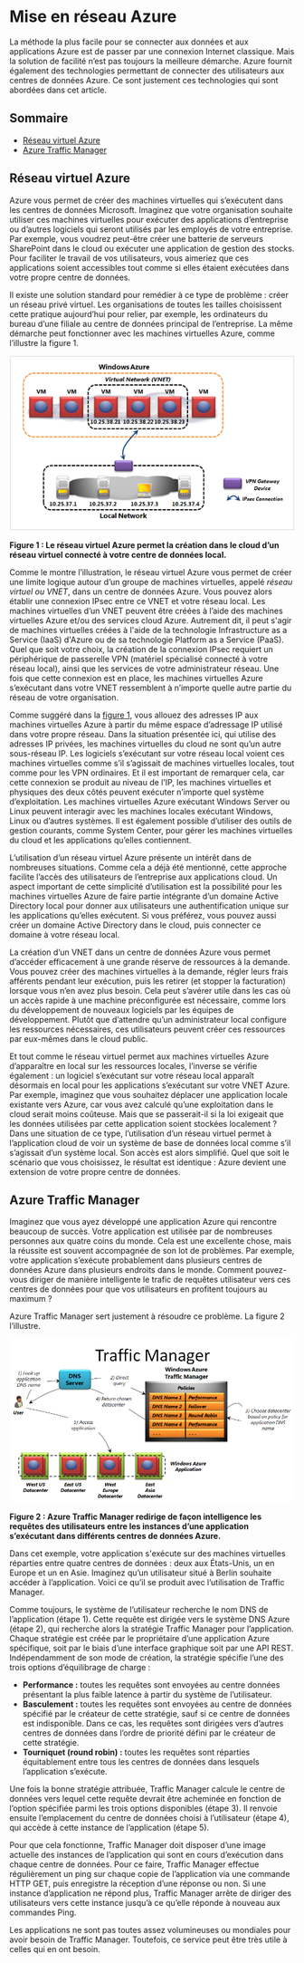 # Mise en réseau Azure

La méthode la plus facile pour se connecter aux données et aux applications Azure est de passer par une connexion Internet classique. Mais la solution de facilité n’est pas toujours la meilleure démarche. Azure fournit également des technologies permettant de connecter des utilisateurs aux centres de données Azure. Ce sont justement ces technologies qui sont abordées dans cet article.

## Sommaire

-   [Réseau virtuel Azure][]
-   [Azure Traffic Manager][]

<a name="Vnet"></a>

## Réseau virtuel Azure

Azure vous permet de créer des machines virtuelles qui s’exécutent dans les centres de données Microsoft. Imaginez que votre organisation souhaite utiliser ces machines virtuelles pour exécuter des applications d’entreprise ou d’autres logiciels qui seront utilisés par les employés de votre entreprise. Par exemple, vous voudrez peut-être créer une batterie de serveurs SharePoint dans le cloud ou exécuter une application de gestion des stocks. Pour faciliter le travail de vos utilisateurs, vous aimeriez que ces applications soient accessibles tout comme si elles étaient exécutées dans votre propre centre de données.

Il existe une solution standard pour remédier à ce type de problème : créer un réseau privé virtuel. Les organisations de toutes les tailles choisissent cette pratique aujourd’hui pour relier, par exemple, les ordinateurs du bureau d’une filiale au centre de données principal de l’entreprise. La même démarche peut fonctionner avec les machines virtuelles Azure, comme l’illustre la figure 1.

<a name="Fig1"></a>

![01\_Miseenréseau][]

**Figure 1 : Le réseau virtuel Azure permet la création dans le cloud d’un réseau virtuel connecté à votre centre de données local.**

Comme le montre l’illustration, le réseau virtuel Azure vous permet de créer une limite logique autour d’un groupe de machines virtuelles, appelé *réseau virtuel ou VNET*, dans un centre de données Azure. Vous pouvez alors établir une connexion IPsec entre ce VNET et votre réseau local. Les machines virtuelles d’un VNET peuvent être créées à l’aide des machines virtuelles Azure et/ou des services cloud Azure. Autrement dit, il peut s'agir de machines virtuelles créées à l'aide de la technologie Infrastructure as a Service (IaaS) d'Azure ou de sa technologie Platform as a Service (PaaS).
Quel que soit votre choix, la création de la connexion IPsec requiert un périphérique de passerelle VPN (matériel spécialisé connecté à votre réseau local), ainsi que les services de votre administrateur réseau. Une fois que cette connexion est en place, les machines virtuelles Azure s’exécutant dans votre VNET ressemblent à n’importe quelle autre partie du réseau de votre organisation.

Comme suggéré dans la [figure 1][], vous allouez des adresses IP aux machines virtuelles Azure à partir du même espace d’adressage IP utilisé dans votre propre réseau. Dans la situation présentée ici, qui utilise des adresses IP privées, les machines virtuelles du cloud ne sont qu’un autre sous-réseau IP. Les logiciels s’exécutant sur votre réseau local voient ces machines virtuelles comme s’il s’agissait de machines virtuelles locales, tout comme pour les VPN ordinaires. Et il est important de remarquer cela, car cette connexion se produit au niveau de l’IP, les machines virtuelles et physiques des deux côtés peuvent exécuter n’importe quel système d’exploitation. Les machines virtuelles Azure exécutant Windows Server ou Linux peuvent interagir avec les machines locales exécutant Windows, Linux ou d’autres systèmes. Il est également possible d’utiliser des outils de gestion courants, comme System Center, pour gérer les machines virtuelles du cloud et les applications qu’elles contiennent.

L’utilisation d’un réseau virtuel Azure présente un intérêt dans de nombreuses situations. Comme cela a déjà été mentionné, cette approche facilite l’accès des utilisateurs de l’entreprise aux applications cloud. Un aspect important de cette simplicité d’utilisation est la possibilité pour les machines virtuelles Azure de faire partie intégrante d’un domaine Active Directory local pour donner aux utilisateurs une authentification unique sur les applications qu’elles exécutent. Si vous préférez, vous pouvez aussi créer un domaine Active Directory dans le cloud, puis connecter ce domaine à votre réseau local.

La création d’un VNET dans un centre de données Azure vous permet d’accéder efficacement à une grande réserve de ressources à la demande. Vous pouvez créer des machines virtuelles à la demande, régler leurs frais afférents pendant leur exécution, puis les retirer (et stopper la facturation) lorsque vous n’en avez plus besoin. Cela peut s’avérer utile dans les cas où un accès rapide à une machine préconfigurée est nécessaire, comme lors du développement de nouveaux logiciels par les équipes de développement. Plutôt que d’attendre qu’un administrateur local configure les ressources nécessaires, ces utilisateurs peuvent créer ces ressources par eux-mêmes dans le cloud public.

Et tout comme le réseau virtuel permet aux machines virtuelles Azure d’apparaître en local sur les ressources locales, l’inverse se vérifie également : un logiciel s’exécutant sur votre réseau local apparaît désormais en local pour les applications s’exécutant sur votre VNET Azure. Par exemple, imaginez que vous souhaitez déplacer une application locale existante vers Azure, car vous avez calculé qu’une exploitation dans le cloud serait moins coûteuse. Mais que se passerait-il si la loi exigeait que les données utilisées par cette application soient stockées localement ? Dans une situation de ce type, l’utilisation d’un réseau virtuel permet à l’application cloud de voir un système de base de données local comme s’il s’agissait d’un système local. Son accès est alors simplifié. Quel que soit le scénario que vous choisissez, le résultat est identique : Azure devient une extension de votre propre centre de données.

<a name="TrafficMngr"></a>

## Azure Traffic Manager

Imaginez que vous ayez développé une application Azure qui rencontre beaucoup de succès. Votre application est utilisée par de nombreuses personnes aux quatre coins du monde. Cela est une excellente chose, mais la réussite est souvent accompagnée de son lot de problèmes. Par exemple, votre application s’exécute probablement dans plusieurs centres de données Azure dans plusieurs endroits dans le monde. Comment pouvez-vous diriger de manière intelligente le trafic de requêtes utilisateur vers ces centres de données pour que vos utilisateurs en profitent toujours au maximum ?

Azure Traffic Manager sert justement à résoudre ce problème. La figure 2 l’illustre.

<a name="Fig3"></a>

![03\_TrafficManager][]

**Figure 2 : Azure Traffic Manager redirige de façon intelligence les requêtes des utilisateurs entre les instances d’une application s’exécutant dans différents centres de données Azure.**

Dans cet exemple, votre application s'exécute sur des machines virtuelles réparties entre quatre centres de données : deux aux États-Unis, un en Europe et un en Asie. Imaginez qu’un utilisateur situé à Berlin souhaite accéder à l’application. Voici ce qu’il se produit avec l’utilisation de Traffic Manager.

Comme toujours, le système de l’utilisateur recherche le nom DNS de l’application (étape 1). Cette requête est dirigée vers le système DNS Azure (étape 2), qui recherche alors la stratégie Traffic Manager pour l’application. Chaque stratégie est créée par le propriétaire d’une application Azure spécifique, soit par le biais d’une interface graphique soit par une API REST. Indépendamment de son mode de création, la stratégie spécifie l’une des trois options d’équilibrage de charge :

-   **Performance :** toutes les requêtes sont envoyées au centre données présentant la plus faible latence à partir du système de l’utilisateur.
-   **Basculement :** toutes les requêtes sont envoyées au centre de données spécifié par le créateur de cette stratégie, sauf si ce centre de données est indisponible. Dans ce cas, les requêtes sont dirigées vers d’autres centres de données dans l’ordre de priorité défini par le créateur de cette stratégie.
-   **Tourniquet (round robin) :** toutes les requêtes sont réparties équitablement entre tous les centres de données dans lesquels l’application s’exécute.

Une fois la bonne stratégie attribuée, Traffic Manager calcule le centre de données vers lequel cette requête devrait être acheminée en fonction de l’option spécifiée parmi les trois options disponibles (étape 3). Il renvoie ensuite l’emplacement du centre de données choisi à l’utilisateur (étape 4), qui accède à cette instance de l’application (étape 5).

Pour que cela fonctionne, Traffic Manager doit disposer d’une image actuelle des instances de l’application qui sont en cours d’exécution dans chaque centre de données. Pour ce faire, Traffic Manager effectue régulièrement un ping sur chaque copie de l’application via une commande HTTP GET, puis enregistre la réception d’une réponse ou non. Si une instance d’application ne répond plus, Traffic Manager arrête de diriger des utilisateurs vers cette instance jusqu’à ce qu’elle réponde à nouveau aux commandes Ping.

Les applications ne sont pas toutes assez volumineuses ou mondiales pour avoir besoin de Traffic Manager. Toutefois, ce service peut être très utile à celles qui en ont besoin.

  [Réseau virtuel Azure]: #Vnet
  [Azure Traffic Manager]: #TrafficMngr
  [01\_Miseenréseau]: ./media/azure-networking/Networking_01Networking.png
  [figure 1]: #Fig1
  [03\_TrafficManager]: ./media/azure-networking/Networking_03TrafficManager.png

